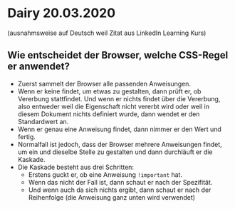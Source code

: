 # Dairy 20.03.2020

(ausnahmsweise auf Deutsch weil Zitat aus LinkedIn Learning Kurs)
## Wie entscheidet der Browser, welche CSS-Regel er anwendet?
* Zuerst sammelt der Browser alle passenden Anweisungen.
* Wenn er keine findet, um etwas zu gestalten, dann prüft er, ob Vererbung stattfindet. Und wenn er nichts findet über die Vererbung, also entweder weil die Eigenschaft nicht vererbt wird oder weil in diesem Dokument nichts definiert wurde, dann wendet er den Standardwert an.
* Wenn er genau eine Anweisung findet, dann nimmer er den Wert und fertig.
* Normalfall ist jedoch, dass der Browser mehrere Anweisungen findet, um ein und dieselbe Stelle zu gestalten und dann durchläuft er die Kaskade.
* Die Kaskade besteht aus drei Schritten:
  * Erstens guckt er, ob eine Anweisung ```!important``` hat.
  * Wenn das nicht der Fall ist, dann schaut er nach der Spezifität.
  * Und wenn auch da sich nichts ergibt, dann schaut er nach der Reihenfolge (die Anweisung ganz unten wird verwendet)